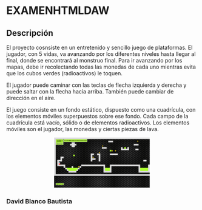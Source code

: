 # EXAMENHTMLDAW

## Descripción
El proyecto cosnsiste en un entretenido y sencillo juego de plataformas. El jugador, con 5 vidas, va avanzando por los diferentes niveles hasta llegar al final, donde se encontrará al monstruo final. Para ir avanzando por los mapas, debe ir recolectando todas las monedas de cada uno mientras evita que los cubos verdes (radioactivos) le toquen.

El jugador puede caminar con las teclas de flecha izquierda y derecha y puede saltar con la flecha hacia arriba. También puede cambiar de dirección en el aire.

El juego consiste en un fondo estático, dispuesto como una cuadrícula, con los elementos móviles superpuestos sobre ese fondo. Cada campo de la cuadrícula está vacío, sólido o de elementos radioactivos. Los elementos móviles son el jugador, las monedas y ciertas piezas de lava.

<p align="center">
  <img width="50%" src="https://github.com/Davidoff2103/EXAMENHTMLDAW/blob/main/imagenes/ejemplo.png?raw=true">
</p>

### David Blanco Bautista
